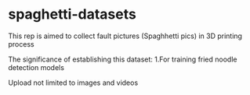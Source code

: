 # spaghetti-datasets
This rep is aimed to collect fault pictures (Spaghhetti pics) in 3D printing process

The significance of establishing this dataset:
1.For training fried noodle detection models

Upload not limited to images and videos

